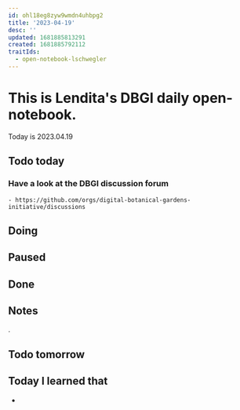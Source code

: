 ```yaml
---
id: ohl18eg8zyw9wmdn4uhbpg2
title: '2023-04-19'
desc: ''
updated: 1681885813291
created: 1681885792112
traitIds:
  - open-notebook-lschwegler
---
```


# This is Lendita's DBGI daily open-notebook.

Today is 2023.04.19

## Todo today

### Have a look at the DBGI discussion forum
    - https://github.com/orgs/digital-botanical-gardens-initiative/discussions
###
###

## Doing

## Paused

## Done

## Notes
.

## Todo tomorrow

###
###
###


## Today I learned that

-